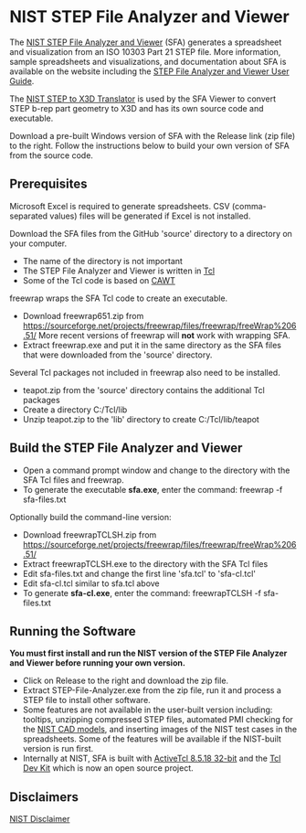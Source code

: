 # NIST STEP File Analyzer and Viewer

The [NIST STEP File Analyzer and Viewer](https://www.nist.gov/services-resources/software/step-file-analyzer-and-viewer) (SFA) 
generates a spreadsheet and visualization from an ISO 10303 Part 21 STEP file.  More information, sample spreadsheets and visualizations, and documentation about SFA is available on the website 
including the [STEP File Analyzer and Viewer User Guide](https://www.nist.gov/publications/step-file-analyzer-and-viewer-user-guide-update-7).

The [NIST STEP to X3D Translator](https://www.nist.gov/services-resources/software/step-x3d-translator) is used by the SFA Viewer to convert STEP b-rep part geometry to X3D and has its own source code and executable.

Download a pre-built Windows version of SFA with the Release link (zip file) to the right. 
Follow the instructions below to build your own version of SFA from the source code.  

## Prerequisites

Microsoft Excel is required to generate spreadsheets.  CSV (comma-separated values) files will be generated if Excel is not installed.

Download the SFA files from the GitHub 'source' directory to a directory on your computer.

- The name of the directory is not important
- The STEP File Analyzer and Viewer is written in [Tcl](https://wiki.tcl-lang.org/)
- Some of the Tcl code is based on [CAWT](https://www.tcl3d.org/cawt/)

freewrap wraps the SFA Tcl code to create an executable.

- Download freewrap651.zip from <https://sourceforge.net/projects/freewrap/files/freewrap/freeWrap%206.51/>  More recent versions of freewrap will **not** work with wrapping SFA.
- Extract freewrap.exe and put it in the same directory as the SFA files that were downloaded from the 'source' directory.

Several Tcl packages not included in freewrap also need to be installed.

- teapot.zip from the 'source' directory contains the additional Tcl packages
- Create a directory C:/Tcl/lib
- Unzip teapot.zip to the 'lib' directory to create C:/Tcl/lib/teapot

## Build the STEP File Analyzer and Viewer

- Open a command prompt window and change to the directory with the SFA Tcl files and freewrap.
- To generate the executable **sfa.exe**, enter the command: freewrap -f sfa-files.txt

Optionally build the command-line version:

- Download freewrapTCLSH.zip from <https://sourceforge.net/projects/freewrap/files/freewrap/freeWrap%206.51/>
- Extract freewrapTCLSH.exe to the directory with the SFA Tcl files
- Edit sfa-files.txt and change the first line 'sfa.tcl' to 'sfa-cl.tcl'
- Edit sfa-cl.tcl similar to sfa.tcl above
- To generate **sfa-cl.exe**, enter the command: freewrapTCLSH -f sfa-files.txt

## Running the Software

**You must first install and run the NIST version of the STEP File Analyzer and Viewer before running your own version.**
- Click on Release to the right and download the zip file.
- Extract STEP-File-Analyzer.exe from the zip file, run it and process a STEP file to install other software.
- Some features are not available in the user-built version including: tooltips, unzipping compressed STEP files, automated PMI checking for the [NIST CAD models](https://www.nist.gov/el/systems-integration-division-73400/mbe-pmi-validation-and-conformance-testing), and inserting images of the NIST test cases in the spreadsheets.  Some of the features will be available if the NIST-built version is run first.
- Internally at NIST, SFA is built with [ActiveTcl 8.5.18 32-bit](https://www.activestate.com/products/tcl/) and the [Tcl Dev Kit](https://www.activestate.com/blog/tcl-dev-kit-now-open-source/) which is now an open source project.

## Disclaimers

[NIST Disclaimer](https://www.nist.gov/disclaimer)
